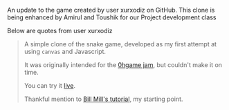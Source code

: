 An update to the game created by user xurxodiz on GitHub. This clone is being enhanced by Amirul and Toushik for our Project development class

Below are quotes from user xurxodiz

>A simple clone of the snake game, developed as my first attempt at using `canvas` and Javascript.
>
>It was originally intended for the [0hgame jam](http://0hgame.eu), but couldn't make it on time. 
>
>You can try it [live](http://diz.es/snake).
>
>Thankful mention to [Bill Mill's tutorial](http://billmill.org/static/canvastutorial/), my starting point.
